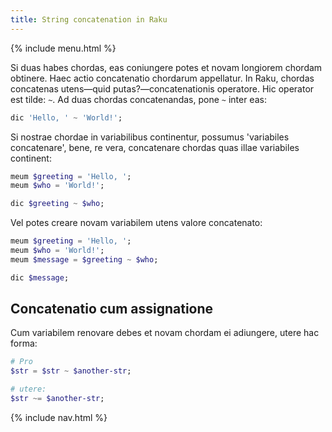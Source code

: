 ```yaml
---
title: String concatenation in Raku
---
```


{% include menu.html %}

Si duas habes chordas, eas coniungere potes et novam longiorem chordam obtinere. Haec actio concatenatio chordarum appellatur. In Raku, chordas concatenas utens—quid putas?—concatenationis operatore. Hic operator est tilde: `~`. Ad duas chordas concatenandas, pone `~` inter eas:

```raku
dic 'Hello, ' ~ 'World!';
```

Si nostrae chordae in variabilibus continentur, possumus 'variabiles concatenare', bene, re vera, concatenare chordas quas illae variabiles continent:

```raku
meum $greeting = 'Hello, ';
meum $who = 'World!';

dic $greeting ~ $who;
```

Vel potes creare novam variabilem utens valore concatenato:

```raku
meum $greeting = 'Hello, ';
meum $who = 'World!';
meum $message = $greeting ~ $who;

dic $message;
```

## Concatenatio cum assignatione

Cum variabilem renovare debes et novam chordam ei adiungere, utere hac forma:

```raku
# Pro
$str = $str ~ $another-str;

# utere:
$str ~= $another-str;
```

{% include nav.html %}